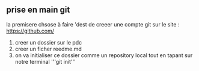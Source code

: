 prise en main git 
------------------------

la premisere chsose à faire 'dest de creeer une compte git sur le site : https://github.com/
1. creer un dossier sur le pdc
2. creer un ficher reedme.md
3. on va initialiser ce dossier comme un repository local tout en tapant sur notre terminal
'''git init'''

